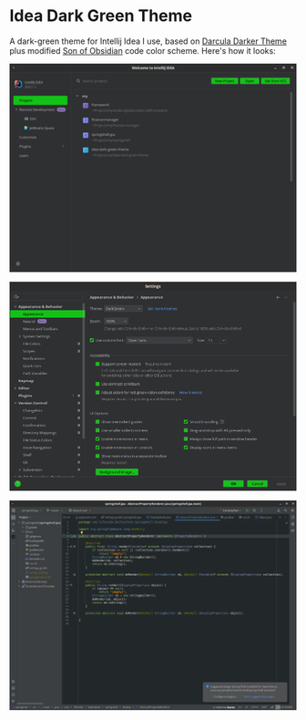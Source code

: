 # Idea Dark Green Theme

A dark-green theme for Intellij Idea I use, based on [Darcula Darker Theme](https://plugins.jetbrains.com/plugin/12692-darcula-darker-theme) plus modified [Son of Obsidian](https://studiostyl.es/schemes/son-of-obsidian) code color scheme. Here's how it looks:

![](docs/01.png)

![](docs/02.png)

![](docs/03.png)
